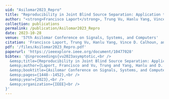 ```yaml
---
uid: "Asilomar2023_Repro"
title: "Reproducibility in Joint Blind Source Separation: Application to fMRI Analysis"
author: "<strong>Francisco Laport</strong>, Trung Vu, Hanlu Yang, Vince D. Calhoun, and Tulay Adali"
collection: publications
permalink: /publication/Asilomar2023_Repro
date: 2023-10-28
venue: '57th Asilomar Conference on Signals, Systems, and Computers'
citation: 'Francisco Laport, Trung Vu, Hanlu Yang, Vince D. Calhoun, and Tulay Adali. &quot;Reproducibility in Joint Blind Source Separation: Application to fMRI Analysis,&quot; In Proceedings of 57th Asilomar Conference on Signals, Systems, and Computers, Pacific Grove, CA, USA, October 27-30, 2024.'
pdf: '/files/Asilomar2023_Repro.pdf'
paperurl: 'https://ieeexplore.ieee.org/document/10477028'
bibtex: '@inproceedings{vu2023asymptotic,<br />
  &emsp;title={Reproducibility in Joint Blind Source Separation: Application to fMRI Analysis},<br />
  &emsp;author={Laport, Francisco and Vu, Trung and Yang, Hanlu and D. Calhoun, Vince and Adali, Tulay},<br />
  &emsp;booktitle={Asilomar Conference on Signals, Systems, and Computers},<br />
  &emsp;pages={1448--1452},<br />
  &emsp;year={2023},<br />
  &emsp;organization={IEEE}<br />
}'
---
```

